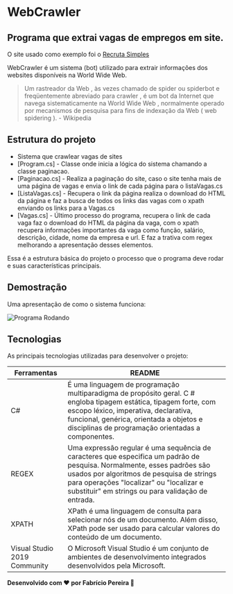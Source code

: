 # WebCrawler
## Programa que extrai vagas de empregos em site.
O site usado como exemplo foi o [Recruta Simples](https://www.recrutasimples.com.br/)

WebCrawler é um sistema (bot) utilizado para extrair informações dos websites disponíveis na World Wide Web.
>Um rastreador da Web , às vezes chamado de spider ou spiderbot e freqüentemente abreviado para crawler , é um bot da Internet que navega sistematicamente na World Wide Web , normalmente operado por mecanismos de pesquisa para fins de indexação da Web ( web spidering ). - Wikipedia

## Estrutura do projeto
- Sistema que crawlear vagas de sites
- [Program.cs] - Classe onde inicia a lógica do sistema chamando a classe paginacao.
- [Paginacao.cs] - Realiza a paginação do site, caso o site tenha mais de uma página de vagas e envia o link de cada página para o listaVagas.cs
- [ListaVagas.cs] - Recupera o link da página realiza o download do HTML da página e faz a busca de todos os links das vagas com o xpath enviando os links para a Vagas.cs
- [Vagas.cs] - Último processo do programa, recupera o link de cada vaga faz o download do HTML da página da vaga, com o xpath recupera informações importantes da vaga como função, salário, descrição, cidade, nome da empresa e url. E faz a trativa com regex melhorando a apresentação desses elementos.

Essa é a estrutura básica do projeto o processo que o programa deve rodar e suas características principais.

## Demostração
Uma apresentação de como o sistema funciona:

![Programa Rodando](https://i.imgur.com/6AwAchU.gif)

## Tecnologias

As principais tecnologias utilizadas para desenvolver o projeto:

| Ferramentas | README |
| ------ | ------ |
| C# | É uma linguagem de programação multiparadigma de propósito geral. C # engloba tipagem estática, tipagem forte, com escopo léxico, imperativa, declarativa, funcional, genérica, orientada a objetos e disciplinas de programação orientadas a componentes. |
| REGEX | Uma expressão regular é uma sequência de caracteres que especifica um padrão de pesquisa. Normalmente, esses padrões são usados ​​por algoritmos de pesquisa de strings para operações "localizar" ou "localizar e substituir" em strings ou para validação de entrada. |
| XPATH | XPath é uma linguagem de consulta para selecionar nós de um documento. Além disso, XPath pode ser usado para calcular valores do conteúdo de um documento. |
| Visual Studio 2019 Community | O Microsoft Visual Studio é um conjunto de ambientes de desenvolvimento integrados desenvolvidos pela Microsoft. |



**Desenvolvido com ❤️ por Fabrício Pereira 👋**
